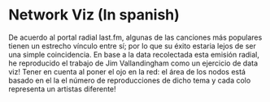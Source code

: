 # Network Viz (In spanish)
De acuerdo al portal radial last.fm, algunas de las canciones más populares tienen un estrecho vínculo entre sí; por lo que su éxito estaria lejos de ser una simple coincidencia. En base a la data recolectada esta emisión radial, he reproducido el trabajo de Jim Vallandingham como un ejercicio de data viz! Tener en cuenta al poner el ojo en la red: el área de los nodos está basado en el la el número de reproducciones de dicho tema y cada colo representa un artistas diferente!
